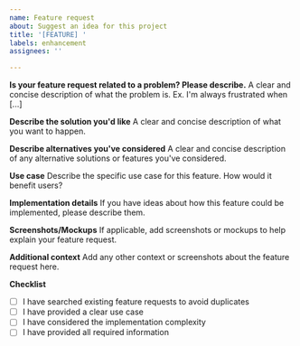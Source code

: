 ```yaml
---
name: Feature request
about: Suggest an idea for this project
title: '[FEATURE] '
labels: enhancement
assignees: ''

---
```


**Is your feature request related to a problem? Please describe.**
A clear and concise description of what the problem is. Ex. I'm always frustrated when [...]

**Describe the solution you'd like**
A clear and concise description of what you want to happen.

**Describe alternatives you've considered**
A clear and concise description of any alternative solutions or features you've considered.

**Use case**
Describe the specific use case for this feature. How would it benefit users?

**Implementation details**
If you have ideas about how this feature could be implemented, please describe them.

**Screenshots/Mockups**
If applicable, add screenshots or mockups to help explain your feature request.

**Additional context**
Add any other context or screenshots about the feature request here.

**Checklist**
- [ ] I have searched existing feature requests to avoid duplicates
- [ ] I have provided a clear use case
- [ ] I have considered the implementation complexity
- [ ] I have provided all required information